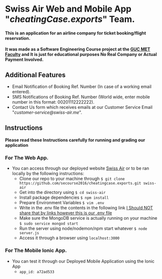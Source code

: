 
# **Swiss Air** Web and Mobile App "_cheatingCase.exports_" Team.

#### This is an application for an airline company for ticket booking/flight reservation.
#### It was made as a Software Engineering Course project at the [GUC MET Faculty](http://met.guc.edu.eg) and It is just for educational purposes **No Real Company or Actual Payment Involved**.

## Additional Features
- Email Notification of Booking Ref. Number (In case of a working email entered).
- SMS Notifications of Booking Ref. Number (World wide, enter mobile number in this format: 00201112222222).
- Contact Us form which receives emails at our Customer Service Email "_customer-service@swiss-air.me_".

## Instructions
#### Please read these Instructions carefully for running and grading our application

### For The Web App.
- You can access through our deployed website [Swiss Air](http://www.swiss-air.me) or to be ran locally by the following instructions:
  - Clone our repo to your machine through ```` $ git clone https://github.com/secourse2016/cheatingcase.exports.git swiss-air ````
  - Get into the directory using ```` $ cd swiss-air ````
  - Install package dependencies ```` $ npm install ````
  - Prepare Environment Variables ```` $ vim .env ````
  - Write in the .env file the contents in the following link [I Should NOT share that by links however this is our .env file](https://drive.google.com/open?id=0B5EcTEEI2m7seGZOdVpVQnctSEE)
  - Make sure the MongoDB service is actually running on your machine ```` $ sudo service mongod start ````
  - Run the server using node/nodemon/npm start whatever ```` $ node server.js ````
  - Access it through a browser using ```` localhost:3000 ````

### For The Mobile Ionic App.
- You can test it through our Deployed Mobile Application using the Ionic App
  - ```` app_id: a72ad533 ````
